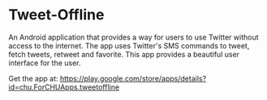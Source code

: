 Tweet-Offline
=============

An Android application that provides a way for users to use Twitter without access to the internet. The app uses Twitter's SMS commands to tweet, fetch tweets, retweet and favorite. This app provides a beautiful user interface for the user.

Get the app at: https://play.google.com/store/apps/details?id=chu.ForCHUApps.tweetoffline

